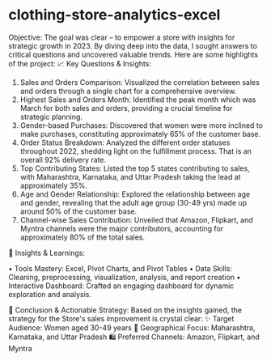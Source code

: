 # clothing-store-analytics-excel
 Objective: The goal was clear – to empower a store with insights for strategic growth in 2023. By diving deep into the data, I sought answers to critical questions and uncovered valuable trends. Here are some highlights of the project:
📈 Key Questions & Insights:
1. Sales and Orders Comparison: Visualized the correlation between sales and orders through a single chart for a comprehensive overview.
2. Highest Sales and Orders Month: Identified the peak month which was March for both sales and orders, providing a crucial timeline for strategic planning.
3. Gender-based Purchases: Discovered that women were more inclined to make purchases, constituting approximately 65% of the customer base.
4. Order Status Breakdown: Analyzed the different order statuses throughout 2022, shedding light on the fulfillment process. That is an overall 92% delivery rate.
5. Top Contributing States: Listed the top 5 states contributing to sales, with Maharashtra, Karnataka, and Uttar Pradesh taking the lead at approximately 35%.
6. Age and Gender Relationship: Explored the relationship between age and gender, revealing that the adult age group (30-49 yrs) made up around 50% of the customer base.
7. Channel-wise Sales Contribution: Unveiled that Amazon, Flipkart, and Myntra channels were the major contributors, accounting for approximately 80% of the total sales.

🌟 Insights & Learnings:

• Tools Mastery: Excel, Pivot Charts, and Pivot Tables
• Data Skills: Cleaning, preprocessing, visualization, analysis, and report creation
• Interactive Dashboard: Crafted an engaging dashboard for dynamic exploration and analysis.

🚀 Conclusion & Actionable Strategy: Based on the insights gained, the strategy for the Store's sales improvement is crystal clear:
✨ Target Audience: Women aged 30-49 years 📍 Geographical Focus: Maharashtra, Karnataka, and Uttar Pradesh 🛍️ Preferred Channels: Amazon, Flipkart, and Myntra
